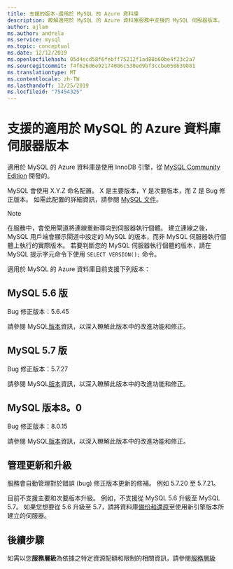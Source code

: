 ```yaml
---
title: 支援的版本-適用於 MySQL 的 Azure 資料庫
description: 瞭解適用於 MySQL 的 Azure 資料庫服務中支援的 MySQL 伺服器版本。
author: ajlam
ms.author: andrela
ms.service: mysql
ms.topic: conceptual
ms.date: 12/12/2019
ms.openlocfilehash: 05d4ecd58f6febff75212f1ad88b60be4f23c2a7
ms.sourcegitcommit: f4f626d6e92174086c530ed9bf3ccbe058639081
ms.translationtype: MT
ms.contentlocale: zh-TW
ms.lasthandoff: 12/25/2019
ms.locfileid: "75454325"
---
```

# <a name="supported-azure-database-for-mysql-server-versions"></a>支援的適用於 MySQL 的 Azure 資料庫伺服器版本

適用於 MySQL 的 Azure 資料庫是使用 InnoDB 引擎，從 [MySQL Community Edition](https://www.mysql.com/products/community/) 開發的。

MySQL 會使用 X.Y.Z 命名配置。 X 是主要版本，Y 是次要版本，而 Z 是 Bug 修正版本。 如需此配置的詳細資訊，請參閱 [MySQL 文件](https://dev.mysql.com/doc/refman/5.7/en/which-version.html)。

> [!NOTE]
> 在服務中，會使用閘道將連線重新導向到伺服器執行個體。 建立連線之後，MySQL 用戶端會顯示閘道中設定的 MySQL 的版本，而非 MySQL 伺服器執行個體上執行的實際版本。 若要判斷您的 MySQL 伺服器執行個體的版本，請在 MySQL 提示字元命令下使用 `SELECT VERSION();` 命令。

適用於 MySQL 的 Azure 資料庫目前支援下列版本：

## <a name="mysql-version-56"></a>MySQL 5.6 版

Bug 修正版本：5.6.45

請參閱 MySQL[版本](https://dev.mysql.com/doc/relnotes/mysql/5.6/en/news-5-6-45.html)資訊，以深入瞭解此版本中的改進功能和修正。

## <a name="mysql-version-57"></a>MySQL 5.7 版

Bug 修正版本：5.7.27

請參閱 MySQL[版本](https://dev.mysql.com/doc/relnotes/mysql/5.7/en/news-5-7-27.html)資訊，以深入瞭解此版本中的改進功能和修正。

## <a name="mysql-version-80"></a>MySQL 版本8。0

Bug 修正版本：8.0.15

請參閱 MySQL[版本](https://dev.mysql.com/doc/relnotes/mysql/8.0/en/news-8-0-15.html)資訊，以深入瞭解此版本中的改進功能和修正。

## <a name="managing-updates-and-upgrades"></a>管理更新和升級
服務會自動管理對於錯誤 (bug) 修正版本更新的修補。 例如 5.7.20 至 5.7.21。  

目前不支援主要和次要版本升級。 例如，不支援從 MySQL 5.6 升級至 MySQL 5.7。 如果您想要從 5.6 升級至 5.7，請將資料庫[備份和還原](./concepts-migrate-dump-restore.md)至使用新引擎版本所建立的伺服器。

## <a name="next-steps"></a>後續步驟

如需以您**服務層級**為依據之特定資源配額和限制的相關資訊，請參閱[服務層級](./concepts-pricing-tiers.md)
